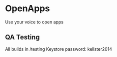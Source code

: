 OpenApps
==============
Use your voice to open apps

QA Testing
--------------
All builds in /testing
Keystore password: kellster2014